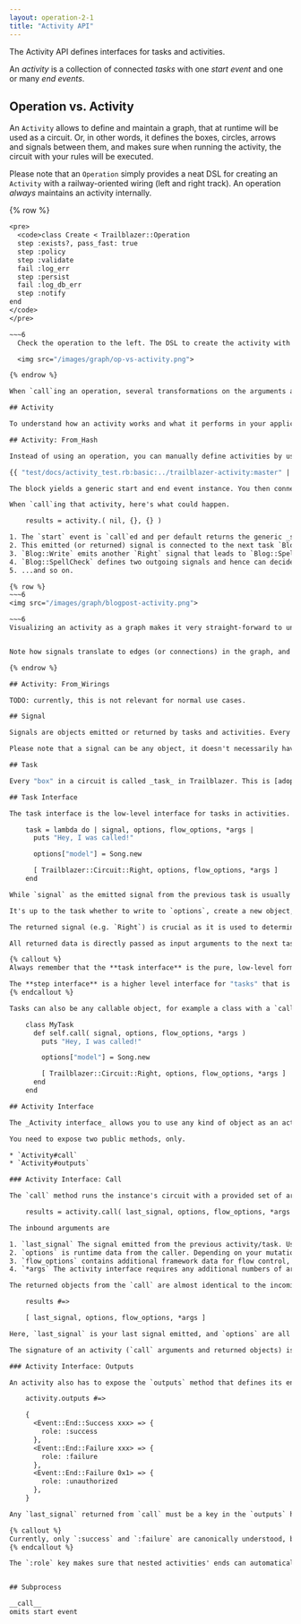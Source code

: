 ```yaml
---
layout: operation-2-1
title: "Activity API"
---
```


The Activity API defines interfaces for tasks and activities.

An _activity_ is a collection of connected _tasks_ with one _start event_ and one or many _end events_.

## Operation vs. Activity

An `Activity` allows to define and maintain a graph, that at runtime will be used as a circuit. Or, in other words, it defines the boxes, circles, arrows and signals between them, and makes sure when running the activity, the circuit with your rules will be executed.

Please note that an `Operation` simply provides a neat DSL for creating an `Activity` with a railway-oriented wiring (left and right track). An operation _always_ maintains an activity internally.

{% row %}
~~~6
<pre>
  <code>class Create < Trailblazer::Operation
  step :exists?, pass_fast: true
  step :policy
  step :validate
  fail :log_err
  step :persist
  fail :log_db_err
  step :notify
end
</code>
</pre>

~~~6
  Check the operation to the left. The DSL to create the activity with its graph is very different to `Activity`, but the outcome is a simple activity instance.

  <img src="/images/graph/op-vs-activity.png">

{% endrow %}

When `call`ing an operation, several transformations on the arguments are applied, and those are passed to the `Activity#call` invocation. After the activity finished, its output is transformed into a `Result` object.

## Activity

To understand how an activity works and what it performs in your application logic, it's easiest to see how activities are defined, and used.

## Activity: From_Hash

Instead of using an operation, you can manually define activities by using the `Activity.from_hash` builder.

{{ "test/docs/activity_test.rb:basic:../trailblazer-activity:master" | tsnippet }}

The block yields a generic start and end event instance. You then connect every _task_ in that hash (hash keys) to another task or event via the emitted _signal_.

When `call`ing that activity, here's what could happen.

    results = activity.( nil, {}, {} )

1. The `start` event is `call`ed and per default returns the generic _signal_`Trailblazer::Circuit::Right`.
2. This emitted (or returned) signal is connected to the next task `Blog::Write`, which is now `call`ed.
3. `Blog::Write` emits another `Right` signal that leads to `Blog::SpellCheck` being `call`ed.
4. `Blog::SpellCheck` defines two outgoing signals and hence can decide what next task to call by emitting either `Right` if the spell check was ok, or `Left` if the post contains typos.
5. ...and so on.

{% row %}
~~~6
<img src="/images/graph/blogpost-activity.png">

~~~6
Visualizing an activity as a graph makes it very straight-forward to understanding the mechanics of the flow.


Note how signals translate to edges (or connections) in the graph, and tasks become vertices (or nodes).

{% endrow %}

## Activity: From_Wirings

TODO: currently, this is not relevant for normal use cases.

## Signal

Signals are objects emitted or returned by tasks and activities. Every signal returned by a task needs to be wired to a follow-up task or event in the circuit. Otherwise, you will see a `IllegalOutputSignalError` from the circuit at run-time.

Please note that a signal can be any object, it doesn't necessarily have to be `Circuit::Right` or `Circuit::Left`. These are simple generic library signals, but you can use strings, your own classes or whatever else makes sense for you.

## Task

Every "box" in a circuit is called _task_ in Trailblazer. This is [adopted from the BPMN standard](https://camunda.org/bpmn/reference/#activities-task). A task can be any object with a `call` method: a lambda, a callable object, an operation, an activity, etc. As long as it follows the _task interface_, anything can be plugged into an activity's circuit.

## Task Interface

The task interface is the low-level interface for tasks in activities. It is identical to `call` in the [Activity interface](##activity-interface-call).

    task = lambda do | signal, options, flow_options, *args |
      puts "Hey, I was called!"

      options["model"] = Song.new

      [ Trailblazer::Circuit::Right, options, flow_options, *args ]
    end

While `signal` as the emitted signal from the previous task is usually to be ignored, `options` represents the incoming run-time data, `flow_options` is a library-level data structure, and an arbitrary number of additional incoming arguments need to be accepted **and returned**.

It's up to the task whether to write to `options`, create a new object, etc.

The returned signal (e.g. `Right`) is crucial as it is used to determine the next task after this one.

All returned data is directly passed as input arguments to the next task or event.

{% callout %}
Always remember that the **task interface** is the pure, low-level form for tasks. It allows to access and return any data that is available and relevant for running activities.

The **step interface** is a higher level interface for "tasks" that is [introduced by `trailblazer-operation`](/gems/operation/2.1/api.html#step-interface). It is more convenient to use for developers but gives you a limited number of run-time arguments, only.
{% endcallout %}

Tasks can also be any callable object, for example a class with a `call` class method.

    class MyTask
      def self.call( signal, options, flow_options, *args )
        puts "Hey, I was called!"

        options["model"] = Song.new

        [ Trailblazer::Circuit::Right, options, flow_options, *args ]
      end
    end

## Activity Interface

The _Activity interface_ allows you to use any kind of object as an activity, as long as it follows this interface. This is especially helpful when composing complex workflows where activities call activities, etc. as it doesn't limit you to operations, only.

You need to expose two public methods, only.

* `Activity#call`
* `Activity#outputs`

### Activity Interface: Call

The `call` method runs the instance's circuit with a provided set of arguments.

    results = activity.call( last_signal, options, flow_options, *args )

The inbound arguments are

1. `last_signal` The signal emitted from the previous activity/task. Usually, this is ignored, but it allows you to start the activity from some other point, depending on that `last_signal`. Sometimes, that signal is also called _direction_ in the code base.
2. `options` is runtime data from the caller. Depending on your mutation strategy, this should be treated as immutable.
3. `flow_options` contains additional framework data for flow control, the task wraps, tracing, etc. Leave this alone unless you know what you're doing.
4. `*args` The activity interface requires any additional numbers of arguments to be accepted (and returned!).

The returned objects from the `call` are almost identical to the incoming.

    results #=>

    [ last_signal, options, flow_options, *args ]

Here, `last_signal` is your last signal emitted, and `options` are all old options plus whatever your activity added. All additional arguments must be returned in the same order.

The signature of an activity (`call` arguments and returned objects) is also known as _Task interface_.

### Activity Interface: Outputs

An activity also has to expose the `outputs` method that defines its end events with semantic data.

    activity.outputs #=>

    {
      <Event::End::Success xxx> => {
        role: :success
      },
      <Event::End::Failure xxx> => {
        role: :failure
      },
      <Event::End::Failure 0x1> => {
        role: :unauthorized
      },
    }

Any `last_signal` returned from `call` must be a key in the `outputs` hash. The value hash must contain the key `:role` that specifies a semantical purpose what this end event represents.

{% callout %}
Currently, only `:success` and `:failure` are canonically understood, but with the emerge of the `activity` gem, we expect more standardized ends to come.
{% endcallout %}

The `:role` key makes sure that nested activities' ends can automatically be connected in the composing, outer activity.


## Subprocess

__call__
omits start event

